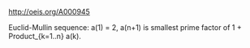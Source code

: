http://oeis.org/A000945

Euclid-Mullin sequence: a(1) = 2, a(n+1) is smallest prime factor of 1 + Product_{k=1..n} a(k).
